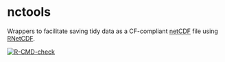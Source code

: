 # nctools

Wrappers to facilitate saving tidy data as a CF-compliant [netCDF](https://www.unidata.ucar.edu/software/netcdf/) file using [RNetCDF](https://cran.r-project.org/package=RNetCDF).

<!-- badges: start -->
[![R-CMD-check](https://github.com/ihough/nctools/actions/workflows/R-CMD-check.yaml/badge.svg)](https://github.com/ihough/nctools/actions/workflows/R-CMD-check.yaml)
<!-- badges: end -->
